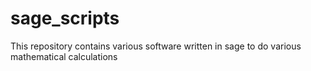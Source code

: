 # sage_scripts

This repository contains various software written in sage to do various
mathematical calculations
